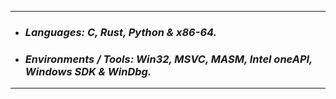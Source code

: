 -----------
- ### ___Languages: C, Rust, Python & x86-64.___
- ### ___Environments / Tools: Win32, MSVC, MASM, Intel oneAPI, Windows SDK & WinDbg.___
----------
